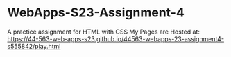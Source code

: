 # WebApps-S23-Assignment-4
A practice assignment for HTML with CSS
My Pages are Hosted at: <https://44-563-web-apps-s23.github.io/44563-webapps-23-assignment4-s555842/play.html>
